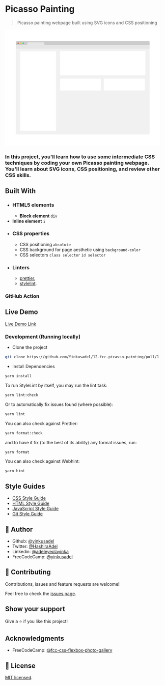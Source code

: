 # Picasso Painting

> Picasso painting webpage built using SVG icons and CSS positioning

![screenshot](./app_screenshot.png)

### In this project, you'll learn how to use some intermediate CSS techniques by coding your own Picasso painting webpage. You'll learn about SVG icons, CSS positioning, and review other CSS skills.

## Built With

- ### HTML5 elements
  - **Block element**
    `div`
- **Inline element**
  `i`
- ### CSS properties
  - CSS positioning `absolute`
  - CSS background for page aesthetic using `background-color`
  - CSS selectors `class selector` `id selector`
- ### Linters
  - [prettier](prettier),
  - [stylelint](stylelint).

### GitHub Action

## Live Demo

[Live Demo Link](https://12-fcc-picasso-painting.netlify.app)

### Development (Running locally)

- Clone the project

```bash
git clone https://github.com/Yinkusadel/12-fcc-picasso-painting/pull/1

```

- Install Dependencies

```bash
yarn install
```

To run StyleLint by itself, you may run the lint task:

```bash
yarn lint:check
```

Or to automatically fix issues found (where possible):

```bash
yarn lint
```

You can also check against Prettier:

```bash
yarn format:check
```

and to have it fix (to the best of its ability) any format issues, run:

```bash
yarn format
```

You can also check against Webhint:

```bash
yarn hint
```

## Style Guides

- [CSS Style Guide](http://udacity.github.io/frontend-nanodegree-styleguide/css.html)
- [HTML Style Guide](http://udacity.github.io/frontend-nanodegree-styleguide/index.html)
- [JavaScript Style Guide](http://udacity.github.io/frontend-nanodegree-styleguide/javascript.html)
- [Git Style Guide](https://udacity.github.io/git-styleguide/)

## 👤 Author

- Github: [@yinkusadel](https://github.com/yinkusadel)
- Twitter: [@HashiraAdel](https://twitter.com/HashiraAdel)
- Linkedin: [@adeleyeolayinka](https://www.linkedin.com/in/adeleye-olayinka/)
- FreeCodeCamp: [@yinkusadel](https://www.freecodecamp.org/Yinkusadel)

## 🤝 Contributing

Contributions, issues and feature requests are welcome!

Feel free to check the [issues page](../../issues).

## Show your support

Give a ⭐️ if you like this project!

## Acknowledgments

- FreeCodeCamp: [@fcc-css-flexbox-photo-gallery](https://www.freecodecamp.org/learn/2022/responsive-web-design/learn-intermediate-css-by-building-a-picasso-painting/step-1)

## 📝 License

[MIT licensed](./LICENSE).
